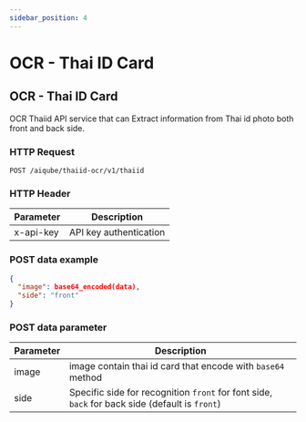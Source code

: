 ```yaml
---
sidebar_position: 4
---
```


# OCR - Thai ID Card

## OCR - Thai ID Card

OCR Thaiid API service that can Extract information from Thai id photo both front and back side.

### HTTP Request

`POST /aiqube/thaiid-ocr/v1/thaiid`

### HTTP Header

|Parameter   |Description   |
|---|---|
|x-api-key   | API key authentication  |


### POST data example

```json
{
  "image": base64_encoded(data),
  "side": "front"
}
```

### POST data parameter

|Parameter   |Description   |
|---|---|
|image   | image contain thai id card that encode with `base64` method  |
|side | Specific side for recognition `front` for font side, `back` for back side (default is `front`)|

